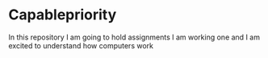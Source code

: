 # Capablepriority
In this repository I am going to hold assignments I am working one and I am excited to understand how computers work 
